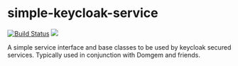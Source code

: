 # simple-keycloak-service

[![Build Status](https://api.travis-ci.com/realityforge/simple-keycloak-service.svg?branch=master)](http://travis-ci.com/realityforge/simple-keycloak-service)
[<img src="https://img.shields.io/maven-central/v/org.realityforge.keycloak.sks/simple-keycloak-service.svg?label=latest%20release"/>](http://search.maven.org/#search%7Cga%7C1%7Cg%3A%22org.realityforge.keycloak.sks%22%20a%3A%22simple-keycloak-service%22)

A simple service interface and base classes to be used by keycloak secured services. Typically used
in conjunction with Domgem and friends.
